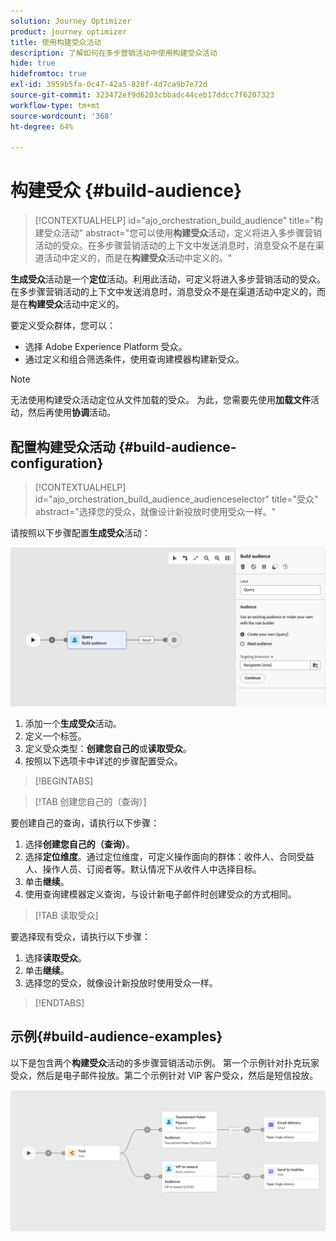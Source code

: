 ```yaml
---
solution: Journey Optimizer
product: journey optimizer
title: 使用构建受众活动
description: 了解如何在多步营销活动中使用构建受众活动
hide: true
hidefromtoc: true
exl-id: 3959b5fa-0c47-42a5-828f-4d7ca9b7e72d
source-git-commit: 323472ef9d6203cbbadc44ceb17ddcc7f6207323
workflow-type: tm+mt
source-wordcount: '368'
ht-degree: 64%

---
```


# 构建受众 {#build-audience}

>[!CONTEXTUALHELP]
>id="ajo_orchestration_build_audience"
>title="构建受众活动"
>abstract="您可以使用&#x200B;**构建受众**&#x200B;活动，定义将进入多步骤营销活动的受众。在多步骤营销活动的上下文中发送消息时，消息受众不是在渠道活动中定义的，而是在&#x200B;**构建受众**&#x200B;活动中定义的。"

**生成受众**&#x200B;活动是一个&#x200B;**定位**&#x200B;活动。利用此活动，可定义将进入多步营销活动的受众。 在多步骤营销活动的上下文中发送消息时，消息受众不是在渠道活动中定义的，而是在&#x200B;**构建受众**&#x200B;活动中定义的。

要定义受众群体，您可以：

* 选择 Adobe Experience Platform 受众。
* 通过定义和组合筛选条件，使用查询建模器构建新受众。

>[!NOTE]
>
>无法使用构建受众活动定位从文件加载的受众。 为此，您需要先使用&#x200B;**加载文件**&#x200B;活动，然后再使用&#x200B;**协调**&#x200B;活动。

<!--
The **Build audience** activity can be placed at the beginning of the workflow or after any other activity. Any activity can be placed after the **Build audience**.
-->

## 配置构建受众活动 {#build-audience-configuration}

>[!CONTEXTUALHELP]
>id="ajo_orchestration_build_audience_audienceselector"
>title="受众"
>abstract="选择您的受众，就像设计新投放时使用受众一样。"

请按照以下步骤配置&#x200B;**生成受众**&#x200B;活动：

![](../assets/workflow-audience.png)

1. 添加一个&#x200B;**生成受众**&#x200B;活动。
1. 定义一个标签。
1. 定义受众类型：**创建您自己的**&#x200B;或&#x200B;**读取受众**。
1. 按照以下选项卡中详述的步骤配置受众。

>[!BEGINTABS]

>[!TAB 创建您自己的（查询）]

要创建自己的查询，请执行以下步骤：

1. 选择&#x200B;**创建您自己的（查询）**。
1. 选择&#x200B;**定位维度**。通过定位维度，可定义操作面向的群体：收件人、合同受益人、操作人员、订阅者等。默认情况下从收件人中选择目标。
1. 单击&#x200B;**继续**。
1. 使用查询建模器定义查询，与设计新电子邮件时创建受众的方式相同。

>[!TAB 读取受众]

要选择现有受众，请执行以下步骤：

1. 选择&#x200B;**读取受众**。
1. 单击&#x200B;**继续**。
1. 选择您的受众，就像设计新投放时使用受众一样。

>[!ENDTABS]

## 示例{#build-audience-examples}

以下是包含两个&#x200B;**构建受众**&#x200B;活动的多步骤营销活动示例。 第一个示例针对扑克玩家受众，然后是电子邮件投放。第二个示例针对 VIP 客户受众，然后是短信投放。

![](../assets/workflow-audience-example.png)
